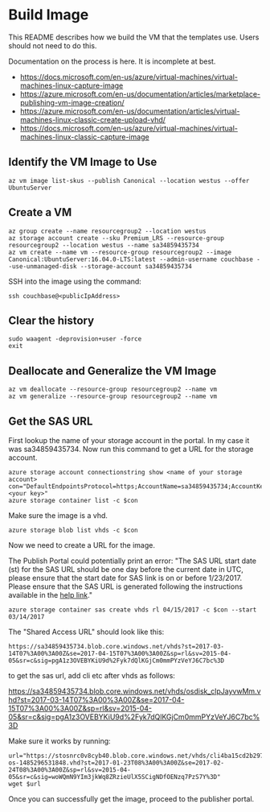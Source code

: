 # Build Image

This README describes how we build the VM that the templates use.  Users should not need to do this.

Documentation on the process is here.  It is incomplete at best.
* https://docs.microsoft.com/en-us/azure/virtual-machines/virtual-machines-linux-capture-image
* https://azure.microsoft.com/en-us/documentation/articles/marketplace-publishing-vm-image-creation/
* https://azure.microsoft.com/en-us/documentation/articles/virtual-machines-linux-classic-create-upload-vhd/
* https://docs.microsoft.com/en-us/azure/virtual-machines/virtual-machines-linux-classic-capture-image

## Identify the VM Image to Use

    az vm image list-skus --publish Canonical --location westus --offer UbuntuServer

## Create a VM

    az group create --name resourcegroup2 --location westus
    az storage account create --sku Premium_LRS --resource-group resourcegroup2 --location westus --name sa34859435734
    az vm create --name vm --resource-group resourcegroup2 --image Canonical:UbuntuServer:16.04.0-LTS:latest --admin-username couchbase --use-unmanaged-disk --storage-account sa34859435734

SSH into the image using the command:

    ssh couchbase@<publicIpAddress>

## Clear the history

    sudo waagent -deprovision+user -force
    exit

## Deallocate and Generalize the VM Image

    az vm deallocate --resource-group resourcegroup2 --name vm
    az vm generalize --resource-group resourcegroup2 --name vm

## Get the SAS URL

First lookup the name of your storage account in the portal.  In my case it was sa34859435734.  Now run this command to get a URL for the storage account.

    azure storage account connectionstring show <name of your storage account>
    con="DefaultEndpointsProtocol=https;AccountName=sa34859435734;AccountKey=<your key>"
    azure storage container list -c $con

Make sure the image is a vhd.

    azure storage blob list vhds -c $con

Now we need to create a URL for the image.  

The Publish Portal could potentially print an error: "The SAS URL start date (st) for the SAS URL should be one day before the current date in UTC, please ensure that the start date for SAS link is on or before 1/23/2017. Please ensure that the SAS URL is generated following the instructions available in the [help link](https://docs.microsoft.com/en-us/azure/marketplace-publishing/marketplace-publishing-vm-image-creation)."

    azure storage container sas create vhds rl 04/15/2017 -c $con --start 03/14/2017

The "Shared Access URL" should look like this:

    https://sa34859435734.blob.core.windows.net/vhds?st=2017-03-14T07%3A00%3A00Z&se=2017-04-15T07%3A00%3A00Z&sp=rl&sv=2015-04-05&sr=c&sig=pgA1z3OVEBYKiU9d%2Fyk7dQlKGjCm0mmPYzVeYJ6C7bc%3D

to get the sas url, add cli etc after vhds as follows:

https://sa34859435734.blob.core.windows.net/vhds/osdisk_clpJayvwMm.vhd?st=2017-03-14T07%3A00%3A00Z&se=2017-04-15T07%3A00%3A00Z&sp=rl&sv=2015-04-05&sr=c&sig=pgA1z3OVEBYKiU9d%2Fyk7dQlKGjCm0mmPYzVeYJ6C7bc%3D

Make sure it works by running:

    url="https://stosnrc0v8cyb40.blob.core.windows.net/vhds/cli4ba15cd2b2977623-os-1485296531848.vhd?st=2017-01-23T08%3A00%3A00Z&se=2017-02-24T08%3A00%3A00Z&sp=rl&sv=2015-04-05&sr=c&sig=woWQmN9YIm3jkWq8ZRzieUlX5SCigNDfOENzq7PzS7Y%3D"
    wget $url

Once you can successfully get the image, proceed to the publisher portal.
